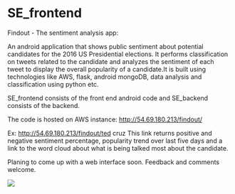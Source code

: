 # SE_frontend

Findout - The sentiment analysis app:

An android application that shows public sentiment	about	potential	candidates for the 2016 US Presidential elections.
It performs	classification on tweets related to the	candidate	and	analyzes the sentiment of each	
tweet	to display the overall popularity of a candidate.It is built using technologies like AWS, flask, android mongoDB, data analysis
and	classification using python etc.

SE_frontend consists of the front end android code and SE_backend consists of the backend.

The code is hosted on AWS instance:
http://54.69.180.213/findout/<candidate name>

Ex:
http://54.69.180.213/findout/ted cruz
This link returns positive and negative sentiment percentage, popularity trend over last five days and a link to the word cloud
about what is being talked most about the candidate. 

Planing to come up with a web interface soon. Feedback and comments welcome. 

![](https://github.com/github/training-kit/blob/master/images/professortocat.png)
